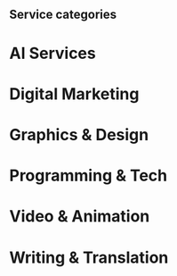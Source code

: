 ## Service categories

# AI Services

# Digital Marketing

# Graphics & Design

# Programming & Tech

# Video & Animation

# Writing & Translation
